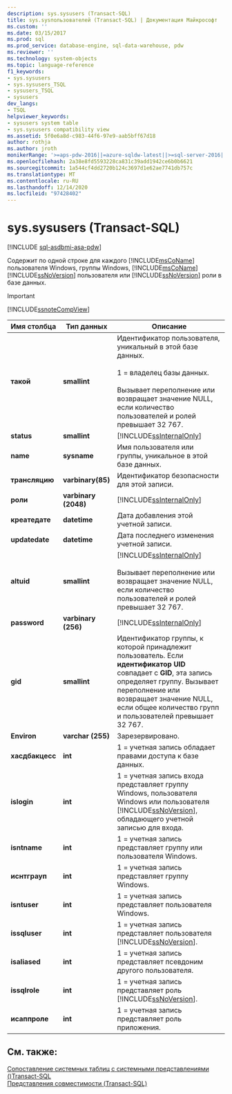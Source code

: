 ```yaml
---
description: sys.sysusers (Transact-SQL)
title: sys.sysпользователей (Transact-SQL) | Документация Майкрософт
ms.custom: ''
ms.date: 03/15/2017
ms.prod: sql
ms.prod_service: database-engine, sql-data-warehouse, pdw
ms.reviewer: ''
ms.technology: system-objects
ms.topic: language-reference
f1_keywords:
- sys.sysusers
- sys.sysusers_TSQL
- sysusers_TSQL
- sysusers
dev_langs:
- TSQL
helpviewer_keywords:
- sysusers system table
- sys.sysusers compatibility view
ms.assetid: 5f0e6a8d-c983-44f6-97e9-aab5bff67d18
author: rothja
ms.author: jroth
monikerRange: '>=aps-pdw-2016||=azure-sqldw-latest||>=sql-server-2016||>=sql-server-linux-2017||=azuresqldb-mi-current'
ms.openlocfilehash: 2a38e8fd5593228ca831c39add1942ce6b0b6621
ms.sourcegitcommit: 1a544cf4dd2720b124c3697d1e62ae7741db757c
ms.translationtype: MT
ms.contentlocale: ru-RU
ms.lasthandoff: 12/14/2020
ms.locfileid: "97428402"
---
```

# <a name="syssysusers-transact-sql"></a>sys.sysusers (Transact-SQL)
[!INCLUDE [sql-asdbmi-asa-pdw](../../includes/applies-to-version/sql-asdbmi-asa-pdw.md)]

  Содержит по одной строке для каждого [!INCLUDE[msCoName](../../includes/msconame-md.md)] пользователя Windows, группы Windows, [!INCLUDE[msCoName](../../includes/msconame-md.md)] [!INCLUDE[ssNoVersion](../../includes/ssnoversion-md.md)] пользователя или [!INCLUDE[ssNoVersion](../../includes/ssnoversion-md.md)] роли в базе данных.  
  
> [!IMPORTANT]  
>  [!INCLUDE[ssnoteCompView](../../includes/ssnotecompview-md.md)]  
  
|Имя столбца|Тип данных|Описание|  
|-----------------|---------------|-----------------|  
|**такой**|**smallint**|Идентификатор пользователя, уникальный в этой базе данных.<br /><br /> 1 = владелец базы данных.<br /><br /> Вызывает переполнение или возвращает значение NULL, если количество пользователей и ролей превышает 32 767.|  
|**status**|**smallint**|[!INCLUDE[ssInternalOnly](../../includes/ssinternalonly-md.md)]|  
|**name**|**sysname**|Имя пользователя или группы, уникальное в этой базе данных.|  
|**трансляцию**|**varbinary(85)**|Идентификатор безопасности для этой записи.|  
|**роли**|**varbinary (2048)**|[!INCLUDE[ssInternalOnly](../../includes/ssinternalonly-md.md)]|  
|**креатедате**|**datetime**|Дата добавления этой учетной записи.|  
|**updatedate**|**datetime**|Дата последнего изменения учетной записи.|  
|**altuid**|**smallint**|[!INCLUDE[ssInternalOnly](../../includes/ssinternalonly-md.md)]<br /><br /> Вызывает переполнение или возвращает значение NULL, если количество пользователей и ролей превышает 32 767.|  
|**password**|**varbinary (256)**|[!INCLUDE[ssInternalOnly](../../includes/ssinternalonly-md.md)]|  
|**gid**|**smallint**|Идентификатор группы, к которой принадлежит пользователь. Если **идентификатор UID** совпадает с **GID**, эта запись определяет группу. Вызывает переполнение или возвращает значение NULL, если общее количество групп и пользователей превышает 32 767.|  
|**Environ**|**varchar (255)**|Зарезервировано.|  
|**хасдбакцесс**|**int**|1 = учетная запись обладает правами доступа к базе данных.|  
|**islogin**|**int**|1 = учетная запись входа представляет группу Windows, пользователя Windows или пользователя [!INCLUDE[ssNoVersion](../../includes/ssnoversion-md.md)], обладающего учетной записью для входа.|  
|**isntname**|**int**|1 = учетная запись представляет группу или пользователя Windows.|  
|**иснтграуп**|**int**|1 = учетная запись представляет группу Windows.|  
|**isntuser**|**int**|1 = учетная запись представляет пользователя Windows.|  
|**issqluser**|**int**|1 = учетная запись представляет пользователя [!INCLUDE[ssNoVersion](../../includes/ssnoversion-md.md)].|  
|**isaliased**|**int**|1 = учетная запись представляет псевдоним другого пользователя.|  
|**issqlrole**|**int**|1 = учетная запись представляет роль [!INCLUDE[ssNoVersion](../../includes/ssnoversion-md.md)].|  
|**исаппроле**|**int**|1 = учетная запись представляет роль приложения.|  
  
## <a name="see-also"></a>См. также:  
 [Сопоставление системных таблиц с системными представлениями &#40;&#41;Transact-SQL ](../../relational-databases/system-tables/mapping-system-tables-to-system-views-transact-sql.md)   
 [Представления совместимости (Transact-SQL)](~/relational-databases/system-compatibility-views/system-compatibility-views-transact-sql.md)  
  
  
